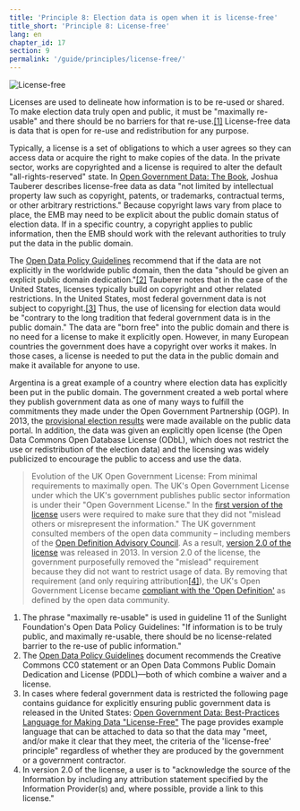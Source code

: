 ```yaml
---
title: 'Principle 8: Election data is open when it is license-free'
title_short: 'Principle 8: License-free'
lang: en
chapter_id: 17
section: 9
permalink: '/guide/principles/license-free/'
---
```


![License-free](/images/inventory/principles/license-free.png)

Licenses are used to delineate how information is to be re-used or shared. To make election data truly open and public, it must be "maximally re-usable" and there should be no barriers for that re-use.[\[1\]](#footnote-1) License-free data is data that is open for re-use and redistribution for any purpose.

Typically, a license is a set of obligations to which a user agrees so they can access data or acquire the right to make copies of the data. In the private sector, works are copyrighted and a license is required to alter the default "all-rights-reserved" state. In [Open Government Data: The Book](https://opengovdata.io/2014/no-discrimination-license-free/), Joshua Tauberer describes license-free data as data "not limited by intellectual property law such as copyright, patents, or trademarks, contractual terms, or other arbitrary restrictions." Because copyright laws vary from place to place, the EMB may need to be explicit about the public domain status of election data. If in a specific country, a copyright applies to public information, then the EMB should work with the relevant authorities to truly put the data in the public domain.

The [Open Data Policy Guidelines](http://sunlightfoundation.com/opendataguidelines/#license-free) recommend that if the data are not explicitly in the worldwide public domain, then the data "should be given an explicit public domain dedication."[\[2\]](#footnote-2) Tauberer notes that in the case of the United States, licenses typically build on copyright and other related restrictions. In the United States, most federal government data is not subject to copyright.[\[3\]](#footnote-3) Thus, the use of licensing for election data would be "contrary to the long tradition that federal government data is in the public domain." The data are "born free" into the public domain and there is no need for a license to make it explicitly open. However, in many European countries the government does have a copyright over works it makes. In those cases, a license is needed to put the data in the public domain and make it available for anyone to use.

Argentina is a great example of a country where election data has explicitly been put in the public domain. The government created a web portal where they publish government data as one of many ways to fulfill the commitments they made under the Open Government Partnership (OGP). In 2013, the [provisional election results](http://datospublicos.gob.ar/data/dataset/elecciones-2013) were made available on the public data portal. In addition, the data was given an explicitly open license (the Open Data Commons Open Database License (ODbL), which does not restrict the use or redistribution of the election data) and the licensing was widely publicized to encourage the public to access and use the data.

> Evolution of the UK Open Government License: From minimal requirements to maximally open. The UK's Open Government License under which the UK's government publishes public sector information is under their "Open Government License." In the [first version of the license](http://www.nationalarchives.gov.uk/doc/open-government-licence/version/1/) users were required to make sure that they did not "mislead others or misrepresent the information." The UK government consulted members of the open data community – including members of the [Open Definition Advisory Council](http://opendefinition.org/advisory-council/). As a result, [version 2.0 of the license](http://www.nationalarchives.gov.uk/doc/open-government-licence/version/2/) was released in 2013. In version 2.0 of the license, the government purposefully removed the "mislead" requirement because they did not want to restrict usage of data. By removing that requirement (and only requiring attribution[\[4\]](#footnote-4)), the UK's Open Government License became [compliant with the 'Open Definition'](http://opendefinition.org/licenses/process/) as defined by the open data community.

1.  [](#reference-1)The phrase "maximally re-usable" is used in guideline 11 of the Sunlight Foundation's Open Data Policy Guidelines: "If information is to be truly public, and maximally re-usable, there should be no license-related barrier to the re-use of public information."
2.  [](#reference-2)The [Open Data Policy Guidelines](http://sunlightfoundation.com/opendataguidelines/#license-free) document recommends the Creative Commons CC0 statement or an Open Data Commons Public Domain Dedication and License (PDDL)—both of which combine a waiver and a license.
3.  [](#reference-3)In cases where federal government data is restricted the following page contains guidance for explicitly ensuring public government data is released in the United States: [Open Government Data: Best-Practices Language for Making Data "License-Free"](https://theunitedstates.io/licensing/) The page provides example language that can be attached to data so that the data may "meet, and/or make it clear that they meet, the criteria of the 'license-free' principle" regardless of whether they are produced by the government or a government contractor.
4.  [](#reference-4)In version 2.0 of the license, a user is to "acknowledge the source of the Information by including any attribution statement specified by the Information Provider(s) and, where possible, provide a link to this license."
